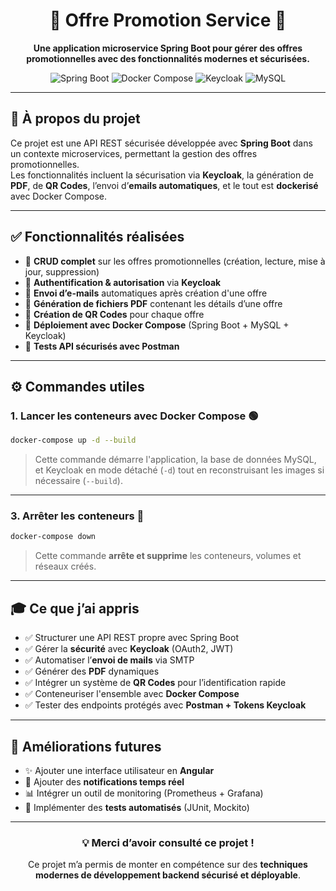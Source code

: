 
<div align="center">

# 🎉 Offre Promotion Service 🎉

**Une application microservice Spring Boot pour gérer des offres promotionnelles avec des fonctionnalités modernes et sécurisées.**

<img src="https://img.shields.io/badge/Spring%20Boot-3.2.5-brightgreen.svg" alt="Spring Boot">
<img src="https://img.shields.io/badge/Docker-Compose-blue.svg" alt="Docker Compose">
<img src="https://img.shields.io/badge/Keycloak-Security-orange.svg" alt="Keycloak">
<img src="https://img.shields.io/badge/MySQL-Database-blue.svg" alt="MySQL">

</div>

---

## 📌 À propos du projet

Ce projet est une API REST sécurisée développée avec **Spring Boot** dans un contexte microservices, permettant la gestion des offres promotionnelles.  
Les fonctionnalités incluent la sécurisation via **Keycloak**, la génération de **PDF**, de **QR Codes**, l’envoi d’**emails automatiques**, et le tout est **dockerisé** avec Docker Compose.

---

## ✅ Fonctionnalités réalisées

- 🔁 **CRUD complet** sur les offres promotionnelles (création, lecture, mise à jour, suppression)
- 🔐 **Authentification & autorisation** via **Keycloak** 
- 📧 **Envoi d’e-mails** automatiques après création d'une offre
- 📄 **Génération de fichiers PDF** contenant les détails d’une offre
- 📲 **Création de QR Codes** pour chaque offre
- 🐳 **Déploiement avec Docker Compose** (Spring Boot + MySQL + Keycloak)
- 🧪 **Tests API sécurisés avec Postman**

---

## ⚙️ Commandes utiles

### 1. Lancer les conteneurs avec Docker Compose 🟢

```bash
docker-compose up -d --build
```

> Cette commande démarre l'application, la base de données MySQL, et Keycloak en mode détaché (`-d`) tout en reconstruisant les images si nécessaire (`--build`).

---

### 3. Arrêter les conteneurs 🛑

```bash
docker-compose down
```

> Cette commande **arrête et supprime** les conteneurs, volumes et réseaux créés.

---

## 🎓 Ce que j’ai appris

- ✅ Structurer une API REST propre avec Spring Boot
- ✅ Gérer la **sécurité** avec **Keycloak** (OAuth2, JWT)
- ✅ Automatiser l’**envoi de mails** via SMTP
- ✅ Générer des **PDF** dynamiques 
- ✅ Intégrer un système de **QR Codes** pour l’identification rapide
- ✅ Conteneuriser l'ensemble avec **Docker Compose**
- ✅ Tester des endpoints protégés avec **Postman + Tokens Keycloak**

---

## 🚀 Améliorations futures

- ✨ Ajouter une interface utilisateur en **Angular** 
- 🔔 Ajouter des **notifications temps réel**
- 📊 Intégrer un outil de monitoring (Prometheus + Grafana)
- 🧪 Implémenter des **tests automatisés** (JUnit, Mockito)

---

<div align="center">

### 💡 Merci d’avoir consulté ce projet !  
Ce projet m’a permis de monter en compétence sur des **techniques modernes de développement backend sécurisé et déployable**.

</div>
